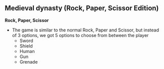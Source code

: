 ## Medieval dynasty (Rock, Paper, Scissor Edition)
**Rock, Paper, Scissor**
- The game is similar to the normal Rock, Paper and Scissor, but instead 
of 3 options, we got 5 options to choose from between the player
  - Sword
  - Shield
  - Human
  - Gun
  - Grenade

